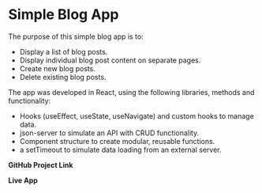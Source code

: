 # Simple Blog App

The purpose of this simple blog app is to:
* Display a list of blog posts.
* Display individual blog post content on separate pages.
* Create new blog posts.
* Delete existing blog posts.

The app was developed in React, using the following libraries, methods and functionality:
* Hooks (useEffect, useState, useNavigate) and custom hooks to manage data.
* json-server to simulate an API with CRUD functionality.
* Component structure to create modular, reusable functions.
* a setTimeout to simulate data loading from an external server.

**GitHub Project Link**

**Live App**

